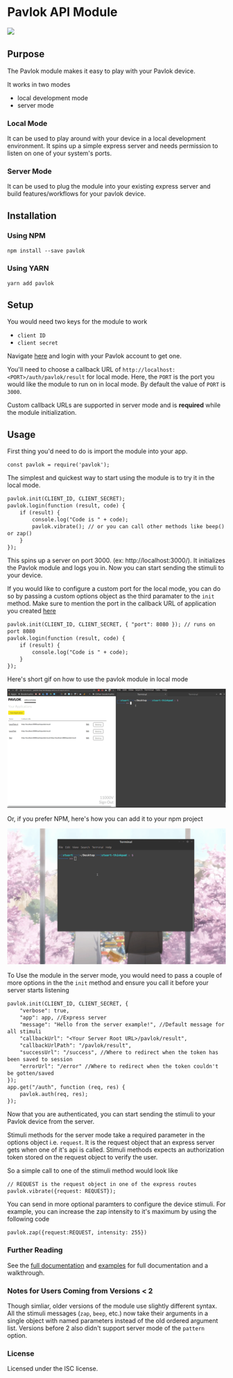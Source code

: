 # Pavlok API Module
<a href="https://pavlok-developer-playground.herokuapp.com/" target="_blank"><img src="https://img.shields.io/badge/-Test%20On%20Pavlok%20Developer%20Playground-brightgreen?style=for-the-badge" /></a>
## Purpose
The Pavlok module makes it easy to play with your Pavlok device.

It works in two modes
- local development mode
- server mode

### Local Mode 

It can be used to play around with your device in a local development environment. It spins up a simple express server and needs permission to listen on one of your system's ports.

### Server Mode

It can be used to plug the module into your existing express server and build features/workflows for your pavlok device. 

## Installation

### Using NPM

```
npm install --save pavlok
```

### Using YARN

```
yarn add pavlok
```

## Setup

You would need two keys for the module to work
- `client ID`
- `client secret`

Navigate [here](http://pavlok-mvp.herokuapp.com/oauth/applications) and login with your Pavlok account to get one.

You'll need to choose a callback URL of `http://localhost:<PORT>/auth/pavlok/result` for local mode. Here, the `PORT` is the port you would like the module to run on in local mode. By default the value of `PORT` is `3000`.

Custom callback URLs are supported in server mode and is **required** while the module initialization.

## Usage

First thing you'd need to do is import the module into your app.

```
const pavlok = require('pavlok');
```

The simplest and quickest way to start using the module is to try it in the local mode.

```
pavlok.init(CLIENT_ID, CLIENT_SECRET);
pavlok.login(function (result, code) {
	if (result) {
		console.log("Code is " + code);
		pavlok.vibrate(); // or you can call other methods like beep() or zap()
	}
});
```

This spins up a server on port 3000.  (ex: http://localhost:3000/). It initializes the Pavlok module and logs you in. Now you can start sending the stimuli to your device.

If you would like to configure a custom port for the local mode, you can do so by passing a custom options object as the third paramater to the `init` method. Make sure to mention the port in the callback URL of application you created [here](http://pavlok-mvp.herokuapp.com/oauth/applications)

```
pavlok.init(CLIENT_ID, CLIENT_SECRET, { "port": 8080 }); // runs on port 8080
pavlok.login(function (result, code) {
	if (result) {
		console.log("Code is " + code);
	}
});
```
Here's short gif on how to use the pavlok module in local mode

![Local mode pavlok module - yarn](yarn-local.gif)

Or, if you prefer NPM, here's how you can add it to your npm project

![Local mode pavlok module - npm](npm-local.gif)

To Use the module in the server mode, you would need to pass a couple of more options in the the `init` method and ensure you call it before your server starts listening

```
pavlok.init(CLIENT_ID, CLIENT_SECRET, {
	"verbose": true,
	"app": app, //Express server
	"message": "Hello from the server example!", //Default message for all stimuli
	"callbackUrl": "<Your Server Root URL>/pavlok/result",
	"callbackUrlPath": "/pavlok/result",
	"successUrl": "/success", //Where to redirect when the token has been saved to session
	"errorUrl": "/error" //Where to redirect when the token couldn't be gotten/saved
});
app.get("/auth", function (req, res) {
	pavlok.auth(req, res);
});
```

Now that you are authenticated, you can start sending the stimuli to your Pavlok device from the server.

Stimuli methods for the server mode take a required parameter in the options object i.e. `request`. It is the request object that an express server gets when one of it's api is called. Stimuli methods expects an authorization token stored on the request object to verify the user.

So a simple call to one of the stimuli method would look like

```
// REQUEST is the request object in one of the express routes
pavlok.vibrate({request: REQUEST});
```

You can send in more optional paramters to configure the device stimuli. For example, you can increase the zap intensity to it's maximum by using the following code

```
pavlok.zap({request:REQUEST, intensity: 255})
```

### Further Reading
See the [full documentation](https://github.com/Behavioral-Technology-Group/Pavlok_Node_Module/wiki) and [examples](https://github.com/Behavioral-Technology-Group/Pavlok-Node-Samples) for full documentation and a walkthrough. 

### Notes for Users Coming from Versions < 2
Though simliar, older versions of the module use slightly different syntax.
All the stimuli messages (`zap`, `beep`, etc.) now take their arguments in a 
single object with named parameters instead of the old ordered argument list.
Versions before 2 also didn't support server mode of the `pattern` option.

### License
Licensed under the ISC license. 
